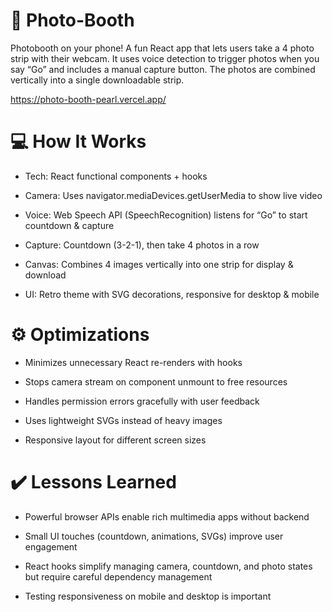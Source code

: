 # 📸 Photo-Booth

Photobooth on your phone!
A fun React app that lets users take a 4 photo strip with their webcam. It uses voice detection to trigger photos when you say “Go” and includes a manual capture button. The photos are combined vertically into a single downloadable strip.

https://photo-booth-pearl.vercel.app/


# 💻 How It Works
- Tech: React functional components + hooks

- Camera: Uses navigator.mediaDevices.getUserMedia to show live video

- Voice: Web Speech API (SpeechRecognition) listens for “Go” to start countdown & capture

- Capture: Countdown (3-2-1), then take 4 photos in a row

- Canvas: Combines 4 images vertically into one strip for display & download

- UI: Retro theme with SVG decorations, responsive for desktop & mobile

# ⚙️ Optimizations
- Minimizes unnecessary React re-renders with hooks

- Stops camera stream on component unmount to free resources

- Handles permission errors gracefully with user feedback

- Uses lightweight SVGs instead of heavy images

- Responsive layout for different screen sizes

# ✔️ Lessons Learned
- Powerful browser APIs enable rich multimedia apps without backend

- Small UI touches (countdown, animations, SVGs) improve user engagement

- React hooks simplify managing camera, countdown, and photo states but require careful dependency management

- Testing responsiveness on mobile and desktop is important
